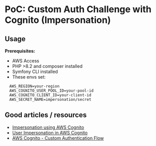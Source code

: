 # PoC: Custom Auth Challenge with Cognito (Impersonation)

## Usage

**Prerequisites:**
- AWS Access
- PHP >8.2 and composer installed
- Symfony CLI installed
- These envs set:

```text
  AWS_REGION=your-region
  AWS_COGNITO_USER_POOL_ID=your-pool-id
  AWS_COGNITO_CLIENT_ID=your-client-id
  AWS_SECRET_NAME=impersonation/secret
```



## Good articles / resources

- [Impersonation using AWS Cognito](https://serverlessfolks.com/impersonation-using-aws-congito)
- [User Impersonation in AWS Cognito](https://medium.com/codex/user-impersonation-in-aws-cognito-dba39219f467)
- [AWS Cognito - Custom Authentication Flow](https://docs.aws.amazon.com/cognito/latest/developerguide/user-pool-lambda-challenge.html) 
